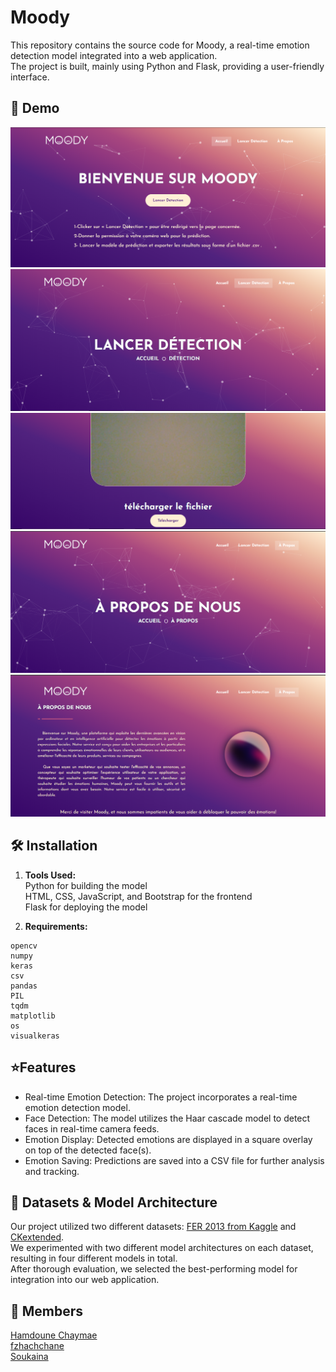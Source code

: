 # Moody

This repository contains the source code for Moody, a real-time emotion detection model integrated into a web application. <br/>
The project is built, mainly using Python and Flask, providing a user-friendly interface.

## 📸 Demo

![App Screenshot](https://github.com/Soukaina235/moody-real-time-emotion-detection-web-app/blob/main/demo/welcome.png)
![App Screenshot](https://github.com/Soukaina235/moody-real-time-emotion-detection-web-app/blob/main/demo/detection1.png)
![App Screenshot](https://github.com/Soukaina235/moody-real-time-emotion-detection-web-app/blob/main/demo/detection2.png)
![App Screenshot](https://github.com/Soukaina235/moody-real-time-emotion-detection-web-app/blob/main/demo/about1.png)
![App Screenshot](https://github.com/Soukaina235/moody-real-time-emotion-detection-web-app/blob/main/demo/about2.png)

## 🛠️ Installation

1. **Tools Used:**<br />
   Python for building the model<br />
   HTML, CSS, JavaScript, and Bootstrap for the frontend<br />
   Flask for deploying the model<br />

2. **Requirements:**

```
opencv
numpy
keras
csv
pandas
PIL
tqdm
matplotlib
os
visualkeras
```

## ⭐Features

- Real-time Emotion Detection: The project incorporates a real-time emotion detection model.
- Face Detection: The model utilizes the Haar cascade model to detect faces in real-time camera feeds.
- Emotion Display: Detected emotions are displayed in a square overlay on top of the detected face(s).
- Emotion Saving: Predictions are saved into a CSV file for further analysis and tracking.

## 🌟 Datasets & Model Architecture

Our project utilized two different datasets: [FER 2013 from Kaggle](https://www.kaggle.com/datasets/msambare/fer2013) and [CKextended]().<br>
We experimented with two different model architectures on each dataset, resulting in four different models in total. <br>
After thorough evaluation, we selected the best-performing model for integration into our web application.

## 🤝 Members

[Hamdoune Chaymae](https://github.com/Hchaymae)<br />
[fzhachchane](https://github.com/fzhachchane)<br />
[Soukaina](https://github.com/Soukaina235)
